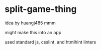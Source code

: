 # split-game-thing
idea by huangj485 mmm

might make this into an app


used standard js, csslint, and htmlhint linters
